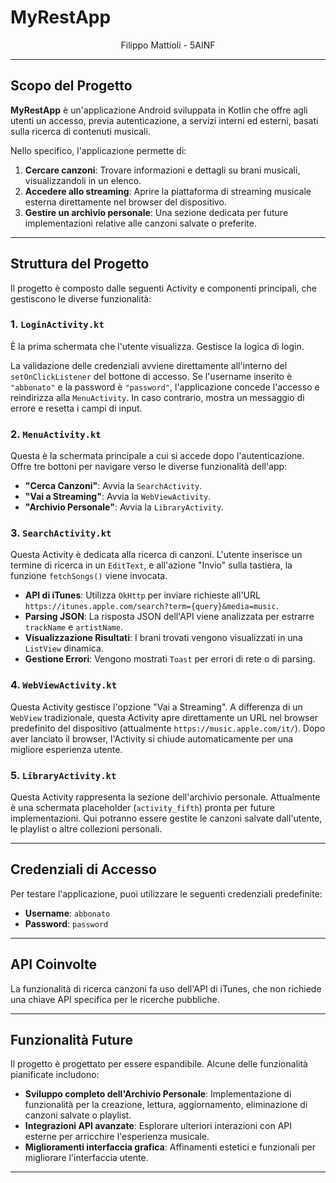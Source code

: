 # MyRestApp

<p style="text-align: center;">Filippo Mattioli - 5AINF</p>

---

## Scopo del Progetto

**MyRestApp** è un'applicazione Android sviluppata in Kotlin che offre agli utenti un accesso, previa autenticazione, a servizi interni ed esterni, basati sulla ricerca di contenuti musicali.

Nello specifico, l'applicazione permette di:

1.  **Cercare canzoni**: Trovare informazioni e dettagli su brani musicali, visualizzandoli in un elenco.
2.  **Accedere allo streaming**: Aprire la piattaforma di streaming musicale esterna direttamente nel browser del dispositivo.
3.  **Gestire un archivio personale**: Una sezione dedicata per future implementazioni relative alle canzoni salvate o preferite.

---

## Struttura del Progetto

Il progetto è composto dalle seguenti Activity e componenti principali, che gestiscono le diverse funzionalità:

### 1. `LoginActivity.kt`

È la prima schermata che l'utente visualizza. Gestisce la logica di login.

La validazione delle credenziali avviene direttamente all'interno del `setOnClickListener` del bottone di accesso. Se l'username inserito è `"abbonato"` e la password è `"password"`, l'applicazione concede l'accesso e reindirizza alla `MenuActivity`. In caso contrario, mostra un messaggio di errore e resetta i campi di input.

### 2. `MenuActivity.kt`

Questa è la schermata principale a cui si accede dopo l'autenticazione. Offre tre bottoni per navigare verso le diverse funzionalità dell'app:

* **"Cerca Canzoni"**: Avvia la `SearchActivity`.
* **"Vai a Streaming"**: Avvia la `WebViewActivity`.
* **"Archivio Personale"**: Avvia la `LibraryActivity`.

### 3. `SearchActivity.kt`

Questa Activity è dedicata alla ricerca di canzoni. L'utente inserisce un termine di ricerca in un `EditText`, e all'azione "Invio" sulla tastiera, la funzione `fetchSongs()` viene invocata.

* **API di iTunes**: Utilizza `OkHttp` per inviare richieste all'URL `https://itunes.apple.com/search?term={query}&media=music`.
* **Parsing JSON**: La risposta JSON dell'API viene analizzata per estrarre `trackName` e `artistName`.
* **Visualizzazione Risultati**: I brani trovati vengono visualizzati in una `ListView` dinamica.
* **Gestione Errori**: Vengono mostrati `Toast` per errori di rete o di parsing.

### 4. `WebViewActivity.kt`

Questa Activity gestisce l'opzione "Vai a Streaming". A differenza di un `WebView` tradizionale, questa Activity apre direttamente un URL nel browser predefinito del dispositivo (attualmente `https://music.apple.com/it/`). Dopo aver lanciato il browser, l'Activity si chiude automaticamente per una migliore esperienza utente.

### 5. `LibraryActivity.kt`

Questa Activity rappresenta la sezione dell'archivio personale. Attualmente è una schermata placeholder (`activity_fifth`) pronta per future implementazioni. Qui potranno essere gestite le canzoni salvate dall'utente, le playlist o altre collezioni personali.

---

## Credenziali di Accesso

Per testare l'applicazione, puoi utilizzare le seguenti credenziali predefinite:

* **Username**: `abbonato`
* **Password**: `password`

---

## API Coinvolte

La funzionalità di ricerca canzoni fa uso dell'API di iTunes, che non richiede una chiave API specifica per le ricerche pubbliche.

---

## Funzionalità Future

Il progetto è progettato per essere espandibile. Alcune delle funzionalità pianificate includono:

* **Sviluppo completo dell'Archivio Personale**: Implementazione di funzionalità per la creazione, lettura, aggiornamento, eliminazione di canzoni salvate o playlist.
* **Integrazioni API avanzate**: Esplorare ulteriori interazioni con API esterne per arricchire l'esperienza musicale.
* **Miglioramenti interfaccia grafica**: Affinamenti estetici e funzionali per migliorare l'interfaccia utente.

---
